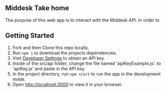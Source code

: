 
## Middesk Take home

The purpose of this web app is to interact with the Middesk API. In order to

## Getting Started
1) Fork and then Clone this repo locally.
2) Run `npm i` to download the projects dependencies.
3) Visit [Developer Settings](https://app.middesk.com/settings/developer) to obtain an API key.
4) Inside of the src/api folder, change the file named 'apiKeyExample.js'. to 'apiKey.js' and paste in the API key.
5) In the project directory, run `npm start` to run the app in the development mode.
6) Open [http://localhost:3000](http://localhost:3000) to view it in your browser.

